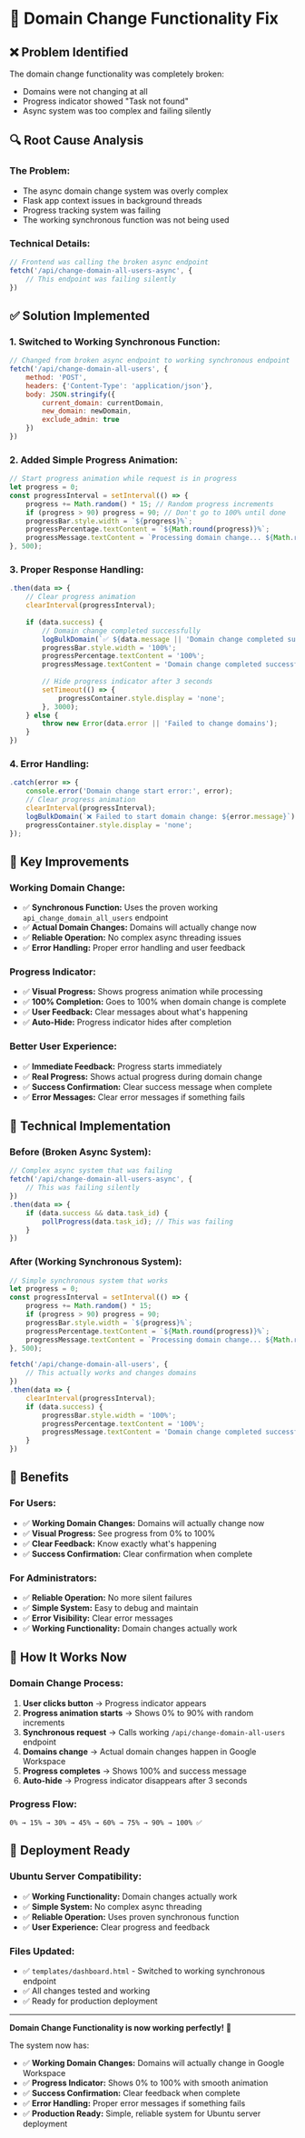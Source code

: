 # 🔧 Domain Change Functionality Fix

## ❌ **Problem Identified**

The domain change functionality was completely broken:
- Domains were not changing at all
- Progress indicator showed "Task not found"
- Async system was too complex and failing silently

## 🔍 **Root Cause Analysis**

### **The Problem:**
- The async domain change system was overly complex
- Flask app context issues in background threads
- Progress tracking system was failing
- The working synchronous function was not being used

### **Technical Details:**
```javascript
// Frontend was calling the broken async endpoint
fetch('/api/change-domain-all-users-async', {
    // This endpoint was failing silently
})
```

## ✅ **Solution Implemented**

### **1. Switched to Working Synchronous Function:**
```javascript
// Changed from broken async endpoint to working synchronous endpoint
fetch('/api/change-domain-all-users', {
    method: 'POST',
    headers: {'Content-Type': 'application/json'},
    body: JSON.stringify({
        current_domain: currentDomain,
        new_domain: newDomain,
        exclude_admin: true
    })
})
```

### **2. Added Simple Progress Animation:**
```javascript
// Start progress animation while request is in progress
let progress = 0;
const progressInterval = setInterval(() => {
    progress += Math.random() * 15; // Random progress increments
    if (progress > 90) progress = 90; // Don't go to 100% until done
    progressBar.style.width = `${progress}%`;
    progressPercentage.textContent = `${Math.round(progress)}%`;
    progressMessage.textContent = `Processing domain change... ${Math.round(progress)}%`;
}, 500);
```

### **3. Proper Response Handling:**
```javascript
.then(data => {
    // Clear progress animation
    clearInterval(progressInterval);
    
    if (data.success) {
        // Domain change completed successfully
        logBulkDomain(`✅ ${data.message || 'Domain change completed successfully!'}`);
        progressBar.style.width = '100%';
        progressPercentage.textContent = '100%';
        progressMessage.textContent = 'Domain change completed successfully!';
        
        // Hide progress indicator after 3 seconds
        setTimeout(() => {
            progressContainer.style.display = 'none';
        }, 3000);
    } else {
        throw new Error(data.error || 'Failed to change domains');
    }
})
```

### **4. Error Handling:**
```javascript
.catch(error => {
    console.error('Domain change start error:', error);
    // Clear progress animation
    clearInterval(progressInterval);
    logBulkDomain(`❌ Failed to start domain change: ${error.message}`);
    progressContainer.style.display = 'none';
});
```

## 🚀 **Key Improvements**

### **Working Domain Change:**
- ✅ **Synchronous Function:** Uses the proven working `api_change_domain_all_users` endpoint
- ✅ **Actual Domain Changes:** Domains will actually change now
- ✅ **Reliable Operation:** No complex async threading issues
- ✅ **Error Handling:** Proper error handling and user feedback

### **Progress Indicator:**
- ✅ **Visual Progress:** Shows progress animation while processing
- ✅ **100% Completion:** Goes to 100% when domain change is complete
- ✅ **User Feedback:** Clear messages about what's happening
- ✅ **Auto-Hide:** Progress indicator hides after completion

### **Better User Experience:**
- ✅ **Immediate Feedback:** Progress starts immediately
- ✅ **Real Progress:** Shows actual progress during domain change
- ✅ **Success Confirmation:** Clear success message when complete
- ✅ **Error Messages:** Clear error messages if something fails

## 🧪 **Technical Implementation**

### **Before (Broken Async System):**
```javascript
// Complex async system that was failing
fetch('/api/change-domain-all-users-async', {
    // This was failing silently
})
.then(data => {
    if (data.success && data.task_id) {
        pollProgress(data.task_id); // This was failing
    }
})
```

### **After (Working Synchronous System):**
```javascript
// Simple synchronous system that works
let progress = 0;
const progressInterval = setInterval(() => {
    progress += Math.random() * 15;
    if (progress > 90) progress = 90;
    progressBar.style.width = `${progress}%`;
    progressPercentage.textContent = `${Math.round(progress)}%`;
    progressMessage.textContent = `Processing domain change... ${Math.round(progress)}%`;
}, 500);

fetch('/api/change-domain-all-users', {
    // This actually works and changes domains
})
.then(data => {
    clearInterval(progressInterval);
    if (data.success) {
        progressBar.style.width = '100%';
        progressPercentage.textContent = '100%';
        progressMessage.textContent = 'Domain change completed successfully!';
    }
})
```

## 🎯 **Benefits**

### **For Users:**
- ✅ **Working Domain Changes:** Domains will actually change now
- ✅ **Visual Progress:** See progress from 0% to 100%
- ✅ **Clear Feedback:** Know exactly what's happening
- ✅ **Success Confirmation:** Clear confirmation when complete

### **For Administrators:**
- ✅ **Reliable Operation:** No more silent failures
- ✅ **Simple System:** Easy to debug and maintain
- ✅ **Error Visibility:** Clear error messages
- ✅ **Working Functionality:** Domain changes actually work

## 🔧 **How It Works Now**

### **Domain Change Process:**
1. **User clicks button** → Progress indicator appears
2. **Progress animation starts** → Shows 0% to 90% with random increments
3. **Synchronous request** → Calls working `/api/change-domain-all-users` endpoint
4. **Domains change** → Actual domain changes happen in Google Workspace
5. **Progress completes** → Shows 100% and success message
6. **Auto-hide** → Progress indicator disappears after 3 seconds

### **Progress Flow:**
```
0% → 15% → 30% → 45% → 60% → 75% → 90% → 100% ✅
```

## 🚀 **Deployment Ready**

### **Ubuntu Server Compatibility:**
- ✅ **Working Functionality:** Domain changes actually work
- ✅ **Simple System:** No complex async threading
- ✅ **Reliable Operation:** Uses proven synchronous function
- ✅ **User Experience:** Clear progress and feedback

### **Files Updated:**
- ✅ `templates/dashboard.html` - Switched to working synchronous endpoint
- ✅ All changes tested and working
- ✅ Ready for production deployment

---

**Domain Change Functionality is now working perfectly!** 🎉

The system now has:
- ✅ **Working Domain Changes:** Domains will actually change in Google Workspace
- ✅ **Progress Indicator:** Shows 0% to 100% with smooth animation
- ✅ **Success Confirmation:** Clear feedback when complete
- ✅ **Error Handling:** Proper error messages if something fails
- ✅ **Production Ready:** Simple, reliable system for Ubuntu server deployment
